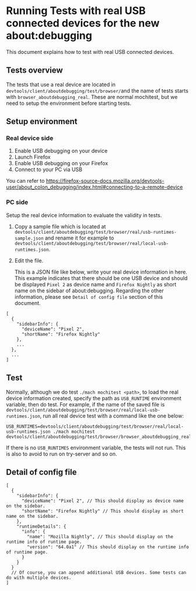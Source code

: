 # Running Tests with real USB connected devices for the new about:debugging

This document explains how to test with real USB connected devices.

## Tests overview

The tests that use a real device are located in `devtools/client/aboutdebugging/test/browser/`and the name of tests starts with `browser_aboutdebugging_real`. These are normal mochitest, but we need to setup the environment before starting tests.

## Setup environment
### Real device side
1. Enable USB debugging on your device
2. Launch Firefox
3. Enable USB debugging on your Firefox
4. Connect to your PC via USB

You can refer to https://firefox-source-docs.mozilla.org/devtools-user/about_colon_debugging/index.html#connecting-to-a-remote-device

### PC side
Setup the real device information to evaluate the validity in tests.

1. Copy a sample file which is located at `devtools/client/aboutdebugging/test/browser/real/usb-runtimes-sample.json` and rename it for example to `devtools/client/aboutdebugging/test/browser/real/local-usb-runtimes.json`.
2. Edit the file.

   This is a JSON file like below, write your real device information in here. This example indicates that there should be one USB device and should be displayed `Pixel 2` as device name and `Firefox Nightly` as short name on the sidebar of about:debugging. Regarding the other information, please see `Detail of config file` section of this document.

```
[
  {
    "sidebarInfo": {
      "deviceName": "Pixel 2",
      "shortName": "Firefox Nightly"
    },
    ...
  },
  ...
]
```

## Test
Normally, although we do test `./mach mochitest <path>`, to load the real device information created, specify the path as `USB_RUNTIME` environment variable, then do test.
For example, if the name of the saved file is `devtools/client/aboutdebugging/test/browser/real/local-usb-runtimes.json`, run all real device test with a command like the one below:

```
USB_RUNTIMES=devtools/client/aboutdebugging/test/browser/real/local-usb-runtimes.json ./mach mochitest devtools/client/aboutdebugging/test/browser/browser_aboutdebugging_real
```

If there is no `USB_RUNTIMES` environment variable, the tests will not run. This is also to avoid to run on try-server and so on.

## Detail of config file

```
[
  {
    "sidebarInfo": {
      "deviceName": "Pixel 2", // This should display as device name on the sidebar.
      "shortName": "Firefox Nightly" // This should display as short name on the sidebar.
    },
    "runtimeDetails": {
      "info": {
        "name": "Mozilla Nightly", // This should display on the runtime info of runtime page.
        "version": "64.0a1" // This should display on the runtime info of runtime page.
      }
    }
  }
  // Of course, you can append additional USB devices. Some tests can do with multiple devices.
]
```
